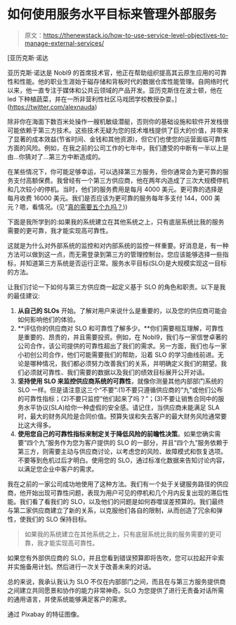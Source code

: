 # 如何使用服务水平目标来管理外部服务

> 原文：<https://thenewstack.io/how-to-use-service-level-objectives-to-manage-external-services/>

[](https://twitter.com/alexnauda)

 [亚历克斯·诺达

亚历克斯·诺达是 Nobl9 的首席技术官，他正在帮助组织提高其云原生应用的可靠性和性能。他的职业生涯始于磁存储和背板时代的数据仓库性能管理。自网络时代以来，他一直专注于媒体和公共云领域的产品开发。亚历克斯住在波士顿，他在 led 下种植蔬菜，并在一所非营利性社区马戏团学校教授杂耍。](https://twitter.com/alexnauda) [](https://twitter.com/alexnauda)

除非你在海面下数百米处操作一艘机敏级潜艇，否则你的基础设施和软件开发栈很可能依赖于第三方技术。这些技术无疑为您的技术堆栈提供了巨大的价值，并带来了显著的成本效益(节省时间、金钱和其他资源)，但它们也使您的运营面临可靠性方面的风险。例如，在我之前的公司工作的七年中，我们遭受的中断有一半以上是由…你猜对了…第三方中断造成的。

在某些情况下，你可能足够幸运，可以选择第三方服务，但你通常会为更可靠的服务支付高额保费。我曾经有一个第三方供应商，他在两年内造成了三次大规模停机和几次较小的停机。当时，他们的服务费用是每月 4000 美元。更可靠的选择是每月收费 16000 美元。我们是否应该为更可靠的服务每年多支付 144，000 美元？嗯，看情况。(见“[真的需要五个九吗？](https://nobl9.com/2020/06/15/do-you-really-need-five-nines/)))

下面是我所学到的:如果我的系统建立在其他系统之上，只有底层系统比我的服务需要的更可靠，我才能实现高可靠性。

这就是为什么对外部系统的监控和对内部系统的监控一样重要。好消息是，有一种方法可以做到这一点，而无需登录到第三方的管理控制台。您应该能够选择一些指标，并知道第三方系统是否运行正常。服务水平目标(SLO)是大规模实现这一目标的方法。

让我们讨论一下如何与第三方供应商一起定义基于 SLO 的角色和职责。以下是我的最佳建议:

1.  **从自己的 SLOs** 开始。了解对用户来说什么是重要的，以及您的供应商可能会如何影响他们的体验。
2.  **评估你的供应商对 SLO 和可靠性了解多少。**你们需要相互理解，可靠性是重要的、昂贵的，并且需要投资。例如，在 Nobl9，我们与一家信誉卓著的公司合作，该公司提供的可靠性超出了我们的需求。另一方面，我们也与一家小初创公司合作，他们可能需要我们的帮助，沿着 SLO 的学习曲线前进。无论是哪种情况，我们都必须努力改善我们的关系，并明确定义我们的期望。我们必须就可靠性、我们需要的数据以及我们的绩效目标展开公开对话。
3.  **坚持使用 SLO 来监控供应商系统的可靠性**，就像你测量其他内部部门系统的 SLO 一样。但是请注意这三个“不要”:(1)不要只遵循供应商的“九”或他们公布的可靠性指标；(2)不要只监控“他们起来了吗？”；(3)不要让销售合同中的服务水平协议(SLA)给你一种虚假的安全感。请记住，当供应商未能满足 SLA 时，最大的财务风险是合同价值。预算失误和失去客户的最大财务风险通常要比这大得多。
4.  **使用您自己的可靠性指标来制定关于降低风险的前瞻性决策**。如果您确实需要“四个九”服务作为您为客户提供的 SLO 的一部分，并且“四个九”服务依赖于第三方，则需要主动与供应商讨论，以考虑您的风险、故障模式和恢复选项。不要等到危机过后才明白。使用您的 SLO，通过标准化数据来告知讨论内容，以满足您企业中客户的需求。

我在之前的一家公司成功地使用了这种方法。我们有一个处于关键服务路径的供应商，他开始出现可靠性问题，表现为用户可见的停机和几个月内反复出现的滞后性能。我们看了看我们的 SLO，以及他们的问题是如何吞噬误差预算的。我们最终与第二家供应商建立了新的关系，以克服他们各自的限制，从而创造了冗余和弹性，使我们的 SLO 保持目标。

> 如果我的系统建立在其他系统之上，只有底层系统比我的服务需要的更可靠，我才能实现高可靠性。

如果您有外部供应商的 SLO，并且您看到错误预算即将告吹，您可以拉起开伞索并实施备用计划。然后进行一次关于改善未来的对话。

总的来说，我承认我认为 SLO 不仅在内部部门之间，而且在与第三方服务提供商之间建立共同愿景和协作的能力非常神奇。SLO 为您提供了进行无责备对话所需的通用语言，并使系统能够满足客户的需求。

通过 Pixabay 的特征图像。

<svg xmlns:xlink="http://www.w3.org/1999/xlink" viewBox="0 0 68 31" version="1.1"><title>Group</title> <desc>Created with Sketch.</desc></svg>